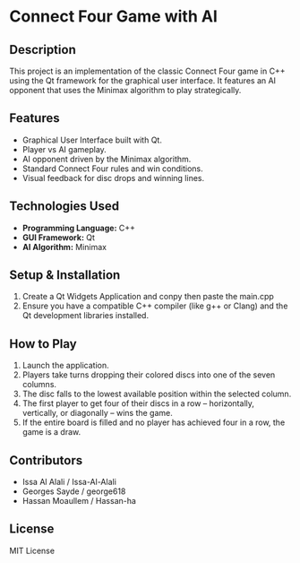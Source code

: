 # Connect Four Game with AI

## Description
This project is an implementation of the classic Connect Four game in C++ using the Qt framework for the graphical user interface. It features an AI opponent that uses the Minimax algorithm to play strategically.

## Features
* Graphical User Interface built with Qt.
* Player vs AI gameplay.
* AI opponent driven by the Minimax algorithm.
* Standard Connect Four rules and win conditions.
* Visual feedback for disc drops and winning lines.

## Technologies Used
* **Programming Language:** C++
* **GUI Framework:** Qt
* **AI Algorithm:** Minimax

## Setup & Installation
1.  Create a Qt Widgets Application and conpy then paste the main.cpp
2.  Ensure you have a compatible C++ compiler (like g++ or Clang) and the Qt development libraries installed.

## How to Play
1.  Launch the application.
2.  Players take turns dropping their colored discs into one of the seven columns.
3.  The disc falls to the lowest available position within the selected column.
4.  The first player to get four of their discs in a row – horizontally, vertically, or diagonally – wins the game.
5.  If the entire board is filled and no player has achieved four in a row, the game is a draw.

## Contributors
* Issa Al Alali / Issa-Al-Alali
* Georges Sayde / george618
* Hassan Moaullem / Hassan-ha

## License
MIT License
